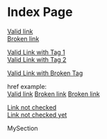 
# Index Page

[Valid link](./dir1/page101.html) <br/>
[Broken link](./dir1/page102.html) <br/>

[Valid Link with Tag 1](./dir2/page201.html#SectionA) <br/>
[Valid Link with Tag 2 ](./dir2/page201.html#Another_head_\\(Example\\)) <br/>

[Valid Link with Broken Tag ](./dir2/page202.html#SectionB) <br/>


href example: <br/>
<a href="./dir1/page101.html">Valid link</a>
<a href="./dir2/page203.html">Broken link</a>
<a href="./dir2/page202.html#SectionB">Broken link</a>


[Link not checked](http://www.github.com/) <br/>
[Link not checked yet](#MySection) <br/>



MySection
